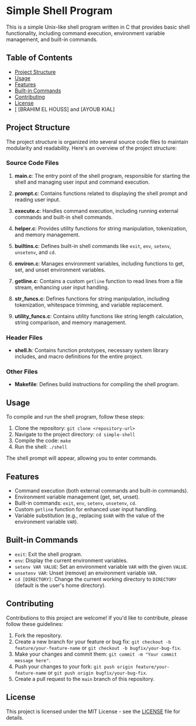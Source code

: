 # Simple Shell Program

This is a simple Unix-like shell program written in C that provides basic shell functionality, including command execution, environment variable management, and built-in commands.

## Table of Contents
- [Project Structure](#project-structure)
- [Usage](#usage)
- [Features](#features)
- [Built-in Commands](#built-in-commands)
- [Contributing](#contributing)
- [License](#license)
- [
[BRAHIM EL HOUSS] and [AYOUB KIAL]
## Project Structure

The project structure is organized into several source code files to maintain modularity and readability. Here's an overview of the project structure:

### Source Code Files

1. **main.c**: The entry point of the shell program, responsible for starting the shell and managing user input and command execution.

2. **prompt.c**: Contains functions related to displaying the shell prompt and reading user input.

3. **execute.c**: Handles command execution, including running external commands and built-in shell commands.

4. **helper.c**: Provides utility functions for string manipulation, tokenization, and memory management.

5. **builtins.c**: Defines built-in shell commands like `exit`, `env`, `setenv`, `unsetenv`, and `cd`.

6. **environ.c**: Manages environment variables, including functions to get, set, and unset environment variables.

7. **getline.c**: Contains a custom `getline` function to read lines from a file stream, enhancing user input handling.

8. **str_funcs.c**: Defines functions for string manipulation, including tokenization, whitespace trimming, and variable replacement.

9. **utility_funcs.c**: Contains utility functions like string length calculation, string comparison, and memory management.

### Header Files

- **shell.h**: Contains function prototypes, necessary system library includes, and macro definitions for the entire project.

### Other Files

- **Makefile**: Defines build instructions for compiling the shell program.

## Usage

To compile and run the shell program, follow these steps:

1. Clone the repository: `git clone <repository-url>`
2. Navigate to the project directory: `cd simple-shell`
3. Compile the code: `make`
4. Run the shell: `./shell`

The shell prompt will appear, allowing you to enter commands.

## Features

- Command execution (both external commands and built-in commands).
- Environment variable management (get, set, unset).
- Built-in commands: `exit`, `env`, `setenv`, `unsetenv`, `cd`.
- Custom `getline` function for enhanced user input handling.
- Variable substitution (e.g., replacing `$VAR` with the value of the environment variable `VAR`).

## Built-in Commands

- `exit`: Exit the shell program.
- `env`: Display the current environment variables.
- `setenv VAR VALUE`: Set an environment variable `VAR` with the given `VALUE`.
- `unsetenv VAR`: Unset (remove) an environment variable `VAR`.
- `cd [DIRECTORY]`: Change the current working directory to `DIRECTORY` (default is the user's home directory).

## Contributing

Contributions to this project are welcome! If you'd like to contribute, please follow these guidelines:

1. Fork the repository.
2. Create a new branch for your feature or bug fix: `git checkout -b feature/your-feature-name` or `git checkout -b bugfix/your-bug-fix`.
3. Make your changes and commit them: `git commit -m "Your commit message here"`.
4. Push your changes to your fork: `git push origin feature/your-feature-name` or `git push origin bugfix/your-bug-fix`.
5. Create a pull request to the `main` branch of this repository.

## License

This project is licensed under the MIT License - see the [LICENSE](LICENSE) file for details.
